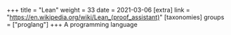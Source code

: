 +++
title = "Lean"
weight = 33
date = 2021-03-06
[extra]
link = "https://en.wikipedia.org/wiki/Lean_(proof_assistant)"
[taxonomies]
groups = ["proglang"]
+++
A programming language

